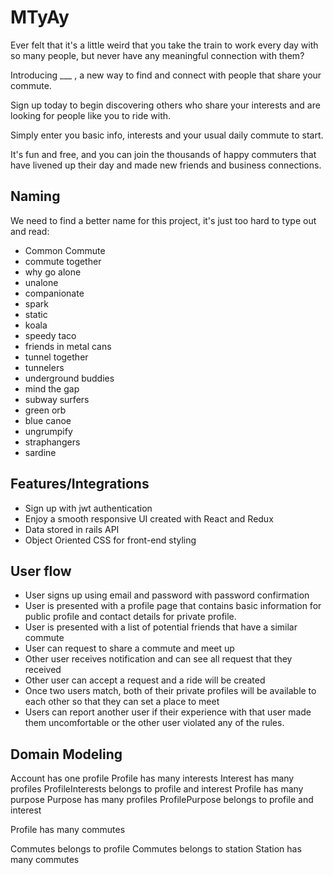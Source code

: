 # MTyAy

Ever felt that it's a little weird that you take the train to work every day
with so many people, but never have any meaningful connection with them?

Introducing ___ , a new way to find and connect with people that share your commute.

Sign up today to begin discovering others who share your interests and are looking for people like you to ride with.

Simply enter you basic info, interests and your usual daily commute to start.

It's fun and free, and you can join the thousands of happy commuters that have livened up their day and made new friends and business connections.



## Naming

We need to find a better name for this project, it's just too hard to type out and read:

- Common Commute
- commute together
- why go alone
- unalone
- companionate
- spark
- static
- koala
- speedy taco
- friends in metal cans
- tunnel together
- tunnelers
- underground buddies
- mind the gap
- subway surfers
- green orb
- blue canoe
- ungrumpify
- straphangers
- sardine


## Features/Integrations

- Sign up with jwt authentication
- Enjoy a smooth responsive UI created with React and Redux
- Data stored in rails API
- Object Oriented CSS for front-end styling

## User flow

- User signs up using email and password with password confirmation
- User is presented with a profile page that contains basic information for public profile and contact details for private profile.
- User is presented with a list of potential friends that have a similar commute
- User can request to share a commute and meet up
- Other user receives notification and can see all request that they received
- Other user can accept a request and a ride will be created
- Once two users match, both of their private profiles will be available to each other so that they can set a place to meet
- Users can report another user if their experience with that user made them uncomfortable or the other user violated any of the rules.

## Domain Modeling

Account has one profile
Profile has many interests
Interest has many profiles
ProfileInterests belongs to profile and interest
Profile has many purpose
Purpose has many profiles
ProfilePurpose belongs to profile and interest


Profile has many commutes


Commutes belongs to profile
Commutes belongs to station
Station has many commutes
